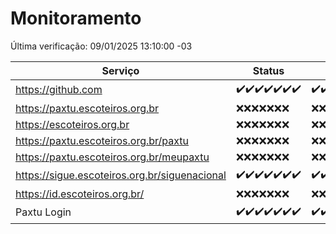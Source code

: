 # Monitoramento

Última verificação: 09/01/2025 13:10:00 -03

|Serviço|Status|Últimas 24h|
|---|---|---|
|https://github.com|<span title="2025-01-02: OK=23">✔️</span><span title="2025-01-03: OK=23">✔️</span><span title="2025-01-04: OK=23">✔️</span><span title="2025-01-05: OK=23">✔️</span><span title="2025-01-06: OK=23">✔️</span><span title="2025-01-07: OK=22">✔️</span><span title="2025-01-08: OK=15">✔️</span>|<span title="08/01/2025 13:10:00 -03 : 200">✔️</span><span title="08/01/2025 14:07:00 -03 : 200">✔️</span><span title="08/01/2025 15:11:00 -03 : 200">✔️</span><span title="08/01/2025 16:06:00 -03 : 200">✔️</span><span title="08/01/2025 17:09:00 -03 : 200">✔️</span><span title="08/01/2025 18:07:00 -03 : 200">✔️</span><span title="08/01/2025 19:07:00 -03 : 200">✔️</span><span title="08/01/2025 20:07:00 -03 : 200">✔️</span><span title="08/01/2025 21:40:00 -03 : 200">✔️</span><span title="08/01/2025 23:41:00 -03 : 200">✔️</span><span title="09/01/2025 00:30:00 -03 : 200">✔️</span><span title="09/01/2025 01:10:00 -03 : 200">✔️</span><span title="09/01/2025 02:08:00 -03 : 200">✔️</span><span title="09/01/2025 03:11:00 -03 : 200">✔️</span><span title="09/01/2025 04:08:00 -03 : 200">✔️</span><span title="09/01/2025 05:11:00 -03 : 200">✔️</span><span title="09/01/2025 06:09:00 -03 : 200">✔️</span><span title="09/01/2025 07:09:00 -03 : 200">✔️</span><span title="09/01/2025 08:07:00 -03 : 200">✔️</span><span title="09/01/2025 09:15:00 -03 : 200">✔️</span><span title="09/01/2025 10:16:00 -03 : 200">✔️</span><span title="09/01/2025 11:07:00 -03 : 200">✔️</span><span title="09/01/2025 12:08:00 -03 : 200">✔️</span><span title="09/01/2025 13:10:00 -03 : 200">✔️</span>|
|https://paxtu.escoteiros.org.br|<span title="2025-01-02: Falhas=23">❌</span><span title="2025-01-03: Falhas=23">❌</span><span title="2025-01-04: Falhas=23">❌</span><span title="2025-01-05: Falhas=23">❌</span><span title="2025-01-06: Falhas=23">❌</span><span title="2025-01-07: Falhas=22">❌</span><span title="2025-01-08: Falhas=15">❌</span>|<span title="08/01/2025 13:10:00 -03 : 403">❌</span><span title="08/01/2025 14:07:00 -03 : 403">❌</span><span title="08/01/2025 15:11:00 -03 : 403">❌</span><span title="08/01/2025 16:06:00 -03 : 403">❌</span><span title="08/01/2025 17:09:00 -03 : 403">❌</span><span title="08/01/2025 18:07:00 -03 : 403">❌</span><span title="08/01/2025 19:07:00 -03 : 403">❌</span><span title="08/01/2025 20:07:00 -03 : 403">❌</span><span title="08/01/2025 21:40:00 -03 : 403">❌</span><span title="08/01/2025 23:41:00 -03 : 403">❌</span><span title="09/01/2025 00:30:00 -03 : 403">❌</span><span title="09/01/2025 01:10:00 -03 : 403">❌</span><span title="09/01/2025 02:08:00 -03 : 403">❌</span><span title="09/01/2025 03:11:00 -03 : 403">❌</span><span title="09/01/2025 04:08:00 -03 : 403">❌</span><span title="09/01/2025 05:11:00 -03 : 403">❌</span><span title="09/01/2025 06:09:00 -03 : 403">❌</span><span title="09/01/2025 07:09:00 -03 : 403">❌</span><span title="09/01/2025 08:07:00 -03 : 403">❌</span><span title="09/01/2025 09:15:00 -03 : 403">❌</span><span title="09/01/2025 10:16:00 -03 : 403">❌</span><span title="09/01/2025 11:07:00 -03 : 403">❌</span><span title="09/01/2025 12:08:00 -03 : 403">❌</span><span title="09/01/2025 13:10:00 -03 : 403">❌</span>|
|https://escoteiros.org.br|<span title="2025-01-02: Falhas=23">❌</span><span title="2025-01-03: Falhas=23">❌</span><span title="2025-01-04: Falhas=23">❌</span><span title="2025-01-05: Falhas=23">❌</span><span title="2025-01-06: Falhas=23">❌</span><span title="2025-01-07: Falhas=22">❌</span><span title="2025-01-08: Falhas=15">❌</span>|<span title="08/01/2025 13:10:00 -03 : 403">❌</span><span title="08/01/2025 14:07:00 -03 : 403">❌</span><span title="08/01/2025 15:11:00 -03 : 403">❌</span><span title="08/01/2025 16:06:00 -03 : 403">❌</span><span title="08/01/2025 17:09:00 -03 : 403">❌</span><span title="08/01/2025 18:07:00 -03 : 403">❌</span><span title="08/01/2025 19:07:00 -03 : 403">❌</span><span title="08/01/2025 20:07:00 -03 : 403">❌</span><span title="08/01/2025 21:40:00 -03 : 403">❌</span><span title="08/01/2025 23:41:00 -03 : 403">❌</span><span title="09/01/2025 00:30:00 -03 : 403">❌</span><span title="09/01/2025 01:10:00 -03 : 403">❌</span><span title="09/01/2025 02:08:00 -03 : 403">❌</span><span title="09/01/2025 03:11:00 -03 : 403">❌</span><span title="09/01/2025 04:08:00 -03 : 403">❌</span><span title="09/01/2025 05:11:00 -03 : 403">❌</span><span title="09/01/2025 06:09:00 -03 : 403">❌</span><span title="09/01/2025 07:09:00 -03 : 403">❌</span><span title="09/01/2025 08:07:00 -03 : 403">❌</span><span title="09/01/2025 09:15:00 -03 : 403">❌</span><span title="09/01/2025 10:16:00 -03 : 403">❌</span><span title="09/01/2025 11:07:00 -03 : 403">❌</span><span title="09/01/2025 12:08:00 -03 : 403">❌</span><span title="09/01/2025 13:10:00 -03 : 403">❌</span>|
|https://paxtu.escoteiros.org.br/paxtu|<span title="2025-01-02: Falhas=23">❌</span><span title="2025-01-03: Falhas=23">❌</span><span title="2025-01-04: Falhas=23">❌</span><span title="2025-01-05: Falhas=23">❌</span><span title="2025-01-06: Falhas=23">❌</span><span title="2025-01-07: Falhas=22">❌</span><span title="2025-01-08: Falhas=15">❌</span>|<span title="08/01/2025 13:10:00 -03 : 403">❌</span><span title="08/01/2025 14:07:00 -03 : 403">❌</span><span title="08/01/2025 15:11:00 -03 : 403">❌</span><span title="08/01/2025 16:06:00 -03 : 403">❌</span><span title="08/01/2025 17:09:00 -03 : 403">❌</span><span title="08/01/2025 18:07:00 -03 : 403">❌</span><span title="08/01/2025 19:07:00 -03 : 403">❌</span><span title="08/01/2025 20:07:00 -03 : 403">❌</span><span title="08/01/2025 21:40:00 -03 : 403">❌</span><span title="08/01/2025 23:41:00 -03 : 403">❌</span><span title="09/01/2025 00:30:00 -03 : 403">❌</span><span title="09/01/2025 01:10:00 -03 : 403">❌</span><span title="09/01/2025 02:08:00 -03 : 403">❌</span><span title="09/01/2025 03:11:00 -03 : 403">❌</span><span title="09/01/2025 04:08:00 -03 : 403">❌</span><span title="09/01/2025 05:11:00 -03 : 403">❌</span><span title="09/01/2025 06:09:00 -03 : 403">❌</span><span title="09/01/2025 07:09:00 -03 : 403">❌</span><span title="09/01/2025 08:07:00 -03 : 403">❌</span><span title="09/01/2025 09:15:00 -03 : 403">❌</span><span title="09/01/2025 10:16:00 -03 : 403">❌</span><span title="09/01/2025 11:07:00 -03 : 403">❌</span><span title="09/01/2025 12:08:00 -03 : 403">❌</span><span title="09/01/2025 13:10:00 -03 : 403">❌</span>|
|https://paxtu.escoteiros.org.br/meupaxtu|<span title="2025-01-02: Falhas=23">❌</span><span title="2025-01-03: Falhas=23">❌</span><span title="2025-01-04: Falhas=23">❌</span><span title="2025-01-05: Falhas=23">❌</span><span title="2025-01-06: Falhas=23">❌</span><span title="2025-01-07: Falhas=22">❌</span><span title="2025-01-08: Falhas=15">❌</span>|<span title="08/01/2025 13:10:00 -03 : 403">❌</span><span title="08/01/2025 14:07:00 -03 : 403">❌</span><span title="08/01/2025 15:11:00 -03 : 403">❌</span><span title="08/01/2025 16:06:00 -03 : 403">❌</span><span title="08/01/2025 17:09:00 -03 : 403">❌</span><span title="08/01/2025 18:07:00 -03 : 403">❌</span><span title="08/01/2025 19:07:00 -03 : 403">❌</span><span title="08/01/2025 20:07:00 -03 : 403">❌</span><span title="08/01/2025 21:40:00 -03 : 403">❌</span><span title="08/01/2025 23:41:00 -03 : 403">❌</span><span title="09/01/2025 00:30:00 -03 : 403">❌</span><span title="09/01/2025 01:10:00 -03 : 403">❌</span><span title="09/01/2025 02:08:00 -03 : 403">❌</span><span title="09/01/2025 03:11:00 -03 : 403">❌</span><span title="09/01/2025 04:08:00 -03 : 403">❌</span><span title="09/01/2025 05:11:00 -03 : 403">❌</span><span title="09/01/2025 06:09:00 -03 : 403">❌</span><span title="09/01/2025 07:09:00 -03 : 403">❌</span><span title="09/01/2025 08:07:00 -03 : 403">❌</span><span title="09/01/2025 09:15:00 -03 : 403">❌</span><span title="09/01/2025 10:16:00 -03 : 403">❌</span><span title="09/01/2025 11:07:00 -03 : 403">❌</span><span title="09/01/2025 12:08:00 -03 : 403">❌</span><span title="09/01/2025 13:10:00 -03 : 403">❌</span>|
|https://sigue.escoteiros.org.br/siguenacional|<span title="2025-01-02: OK=23">✔️</span><span title="2025-01-03: OK=23">✔️</span><span title="2025-01-04: OK=23">✔️</span><span title="2025-01-05: OK=23">✔️</span><span title="2025-01-06: OK=23">✔️</span><span title="2025-01-07: OK=22">✔️</span><span title="2025-01-08: OK=15">✔️</span>|<span title="08/01/2025 13:10:00 -03 : 200">✔️</span><span title="08/01/2025 14:07:00 -03 : 200">✔️</span><span title="08/01/2025 15:11:00 -03 : 200">✔️</span><span title="08/01/2025 16:06:00 -03 : 200">✔️</span><span title="08/01/2025 17:09:00 -03 : 200">✔️</span><span title="08/01/2025 18:07:00 -03 : 200">✔️</span><span title="08/01/2025 19:07:00 -03 : 200">✔️</span><span title="08/01/2025 20:07:00 -03 : 200">✔️</span><span title="08/01/2025 21:40:00 -03 : 200">✔️</span><span title="08/01/2025 23:41:00 -03 : 200">✔️</span><span title="09/01/2025 00:30:00 -03 : 200">✔️</span><span title="09/01/2025 01:10:00 -03 : 200">✔️</span><span title="09/01/2025 02:08:00 -03 : 200">✔️</span><span title="09/01/2025 03:11:00 -03 : 200">✔️</span><span title="09/01/2025 04:08:00 -03 : 200">✔️</span><span title="09/01/2025 05:11:00 -03 : 200">✔️</span><span title="09/01/2025 06:09:00 -03 : 200">✔️</span><span title="09/01/2025 07:09:00 -03 : 200">✔️</span><span title="09/01/2025 08:07:00 -03 : 200">✔️</span><span title="09/01/2025 09:15:00 -03 : 200">✔️</span><span title="09/01/2025 10:16:00 -03 : 200">✔️</span><span title="09/01/2025 11:07:00 -03 : 200">✔️</span><span title="09/01/2025 12:08:00 -03 : 200">✔️</span><span title="09/01/2025 13:10:00 -03 : 200">✔️</span>|
|https://id.escoteiros.org.br/|<span title="2025-01-02: Falhas=23">❌</span><span title="2025-01-03: Falhas=23">❌</span><span title="2025-01-04: Falhas=23">❌</span><span title="2025-01-05: Falhas=23">❌</span><span title="2025-01-06: Falhas=23">❌</span><span title="2025-01-07: Falhas=22">❌</span><span title="2025-01-08: Falhas=15">❌</span>|<span title="08/01/2025 13:10:00 -03 : 403">❌</span><span title="08/01/2025 14:07:00 -03 : 403">❌</span><span title="08/01/2025 15:11:00 -03 : 403">❌</span><span title="08/01/2025 16:06:00 -03 : 403">❌</span><span title="08/01/2025 17:09:00 -03 : 403">❌</span><span title="08/01/2025 18:07:00 -03 : 403">❌</span><span title="08/01/2025 19:07:00 -03 : 403">❌</span><span title="08/01/2025 20:07:00 -03 : 403">❌</span><span title="08/01/2025 21:40:00 -03 : 403">❌</span><span title="08/01/2025 23:41:00 -03 : 403">❌</span><span title="09/01/2025 00:30:00 -03 : 403">❌</span><span title="09/01/2025 01:10:00 -03 : 403">❌</span><span title="09/01/2025 02:08:00 -03 : 403">❌</span><span title="09/01/2025 03:11:00 -03 : 403">❌</span><span title="09/01/2025 04:08:00 -03 : 403">❌</span><span title="09/01/2025 05:11:00 -03 : 403">❌</span><span title="09/01/2025 06:09:00 -03 : 403">❌</span><span title="09/01/2025 07:09:00 -03 : 403">❌</span><span title="09/01/2025 08:07:00 -03 : 403">❌</span><span title="09/01/2025 09:15:00 -03 : 403">❌</span><span title="09/01/2025 10:16:00 -03 : 403">❌</span><span title="09/01/2025 11:07:00 -03 : 403">❌</span><span title="09/01/2025 12:08:00 -03 : 403">❌</span><span title="09/01/2025 13:10:00 -03 : 403">❌</span>|
|Paxtu Login|<span title="2025-01-02: OK=23">✔️</span><span title="2025-01-03: OK=23">✔️</span><span title="2025-01-04: OK=23">✔️</span><span title="2025-01-05: OK=23">✔️</span><span title="2025-01-06: OK=23">✔️</span><span title="2025-01-07: OK=22">✔️</span><span title="2025-01-08: OK=15">✔️</span>|<span title="08/01/2025 13:10:00 -03 : 200">✔️</span><span title="08/01/2025 14:07:00 -03 : 200">✔️</span><span title="08/01/2025 15:11:00 -03 : 200">✔️</span><span title="08/01/2025 16:06:00 -03 : 200">✔️</span><span title="08/01/2025 17:09:00 -03 : 200">✔️</span><span title="08/01/2025 18:07:00 -03 : 200">✔️</span><span title="08/01/2025 19:07:00 -03 : 200">✔️</span><span title="08/01/2025 20:07:00 -03 : 200">✔️</span><span title="08/01/2025 21:40:00 -03 : 200">✔️</span><span title="08/01/2025 23:41:00 -03 : 200">✔️</span><span title="09/01/2025 00:30:00 -03 : 200">✔️</span><span title="09/01/2025 01:10:00 -03 : 200">✔️</span><span title="09/01/2025 02:08:00 -03 : 200">✔️</span><span title="09/01/2025 03:11:00 -03 : 200">✔️</span><span title="09/01/2025 04:08:00 -03 : 200">✔️</span><span title="09/01/2025 05:11:00 -03 : 200">✔️</span><span title="09/01/2025 06:09:00 -03 : 200">✔️</span><span title="09/01/2025 07:09:00 -03 : 200">✔️</span><span title="09/01/2025 08:07:00 -03 : 200">✔️</span><span title="09/01/2025 09:15:00 -03 : 200">✔️</span><span title="09/01/2025 10:16:00 -03 : 200">✔️</span><span title="09/01/2025 11:07:00 -03 : 200">✔️</span><span title="09/01/2025 12:08:00 -03 : 200">✔️</span><span title="09/01/2025 13:10:00 -03 : 200">✔️</span>|
